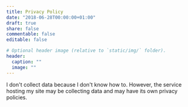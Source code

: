 ```yaml
---
title: Privacy Policy
date: "2018-06-28T00:00:00+01:00"
draft: true
share: false
commentable: false
editable: false

# Optional header image (relative to `static/img/` folder).
header:
  caption: ""
  image: ""
---
```


I don't collect data because I don't know how to. However, the service hosting my site may be collecting data and may have its own privacy policies.
